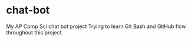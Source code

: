 # chat-bot
My AP Comp Sci chat bot project
Trying to learn Git Bash and GitHub flow throughout this project.
